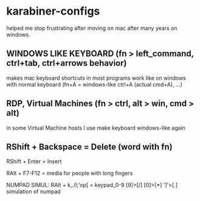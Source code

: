 # karabiner-configs

helped me stop frustrating after moving on mac after many years on windows.

## WINDOWS LIKE KEYBOARD (fn > left_command, ctrl+tab, ctrl+arrows behavior)
makes mac keyboard shortcuts in most programs work like on windows with normal keyboard
(fn+A = windows-like ctrl+A (actual cmd+A), ...)

## RDP, Virtual Machines (fn > ctrl, alt > win, cmd > alt)
in some Virtual Machine hosts I use make keyboard windows-like again

## RShift + Backspace = Delete (word with fn)

RShift + Enter = Insert

RAlt + F7-F12 = media
for people with long fingers

NUMPAD SIMUL: RAlt + k,./l;'op[ = keypad_0-9 [9]>[/] [0]>[*] ']'>[.]
simulation of numpad
